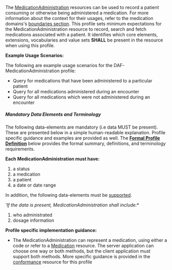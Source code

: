 The [MedicationAdministration] resources can be used to record a patient consuming or otherwise being administered a medication.  For more information about the context for their usages, refer to the medication domains's [boundaries section].  This profile sets minimum expectations for the MedicationAdministration resource to record, search and fetch medications associated with a patient. It identifies which core elements, extensions, vocabularies and value sets **SHALL** be present in the resource when using this profile.

**Example Usage Scenarios:**

The following are example usage scenarios for the
DAF-MedicationAdministration profile:

-   Query for medications that have been administered to a particular patient
- Query for all medications administered during an encounter
- Query for all medications which were not administered during an encounter


##### Mandatory Data Elements and Terminology


The following data-elements are mandatory (i.e data MUST be present). These are presented below in a simple human-readable explanation.  Profile specific guidance and examples are provided as well.  The [**Formal Profile Definition**](#profile) below provides the  formal summary, definitions, and  terminology requirements.  

**Each MedicationAdministration must have:**

1.  a status
1.  a medication
1.  a patient
1.  a date or date range

In addition, the following data-elements must be [supported](http://hl7.org/FHIR/us/daf/2016Sep/daf-core.html#mustsupport).

*’If the data is present, MedicationAdministration shall include:**

1. who administrated
2. dosage information


**Profile specific implementation guidance:**

*  The MedicationAdministration can represent a medication, using either a code or refer to a [Medication] resource.  The server application can choose one way or both methods,  but the client application must support both methods.  More specific guidance is provided in the [conformance](CapabilityStatements-tbd.html) resource for this profile


  [Medication Clinical Drug (RxNorm)]: valueset-daf-medication-codes.html
  [MedicationOrderStatus]: http://hl7.org/fhir/us/daf/valueset-medication-order-status.html
[MedicationAdministrationStatus]: http://hl7.org/fhir/us/daf/valueset-medication-Administration-status.html
[MedicationStatement]:http://build.fhir.org/medicationstatement.html
[MedicationAdministration]:http://build.fhir.org/medicationadministration.html
 [MedicationOrder]: http://build.fhir.org/medicationorder.html
 [Medication]:http://build.fhir.org/medication.html
 [Conformance]: daf-core-medicationAdministration-conformance.html
 [boundaries section]: http://build.fhir.org/medicationadministration.html#bnr
